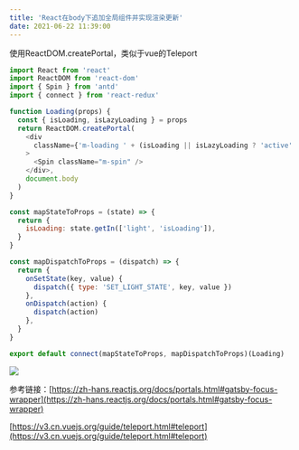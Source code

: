 ```yaml
---
title: 'React在body下追加全局组件并实现渲染更新'
date: 2021-06-22 11:39:00
---   
```

使用ReactDOM.createPortal，类似于vue的Teleport

```javascript
import React from 'react'
import ReactDOM from 'react-dom'
import { Spin } from 'antd'
import { connect } from 'react-redux'

function Loading(props) {
  const { isLoading, isLazyLoading } = props
  return ReactDOM.createPortal(
    <div
      className={'m-loading ' + (isLoading || isLazyLoading ? 'active' : '')}
    >
      <Spin className="m-spin" />
    </div>,
    document.body
  )
}

const mapStateToProps = (state) => {
  return {
    isLoading: state.getIn(['light', 'isLoading']),
  }
}

const mapDispatchToProps = (dispatch) => {
  return {
    onSetState(key, value) {
      dispatch({ type: 'SET_LIGHT_STATE', key, value })
    },
    onDispatch(action) {
      dispatch(action)
    },
  }
}

export default connect(mapStateToProps, mapDispatchToProps)(Loading)
```

![](https://img-blog.csdnimg.cn/20210622113842877.png?x-oss-processimage/watermark,type_ZmFuZ3poZW5naGVpdGk,shadow_10,text_aHR0cHM6Ly9ibG9nLmNzZG4ubmV0L3h1dG9uZ2Jhbw,size_16,color_FFFFFF,t_70)

参考链接：[https://zh-hans.reactjs.org/docs/portals.html#gatsby-focus-wrapper](https://zh-hans.reactjs.org/docs/portals.html#gatsby-focus-wrapper)

[https://v3.cn.vuejs.org/guide/teleport.html#teleport](https://v3.cn.vuejs.org/guide/teleport.html#teleport)